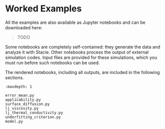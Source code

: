 # Worked Examples

All the examples are also available as Jupyter notebooks and can be downloaded here:

> TODO

Some notebooks are completely self-contained:
they generate the data and analyze it with Stacie.
Other notebooks process the output of external simulation codes.
Input files are provided for these simulations,
which you must run before such notebooks can be used.

The rendered notebooks, including all outputs, are included in the following sections.

```{toctree}
:maxdepth: 1

error_mean.py
applicability.py
surface_diffusion.py
lj_viscosity.py
lj_thermal_conductivity.py
underfitting_criterion.py
model.py
```
